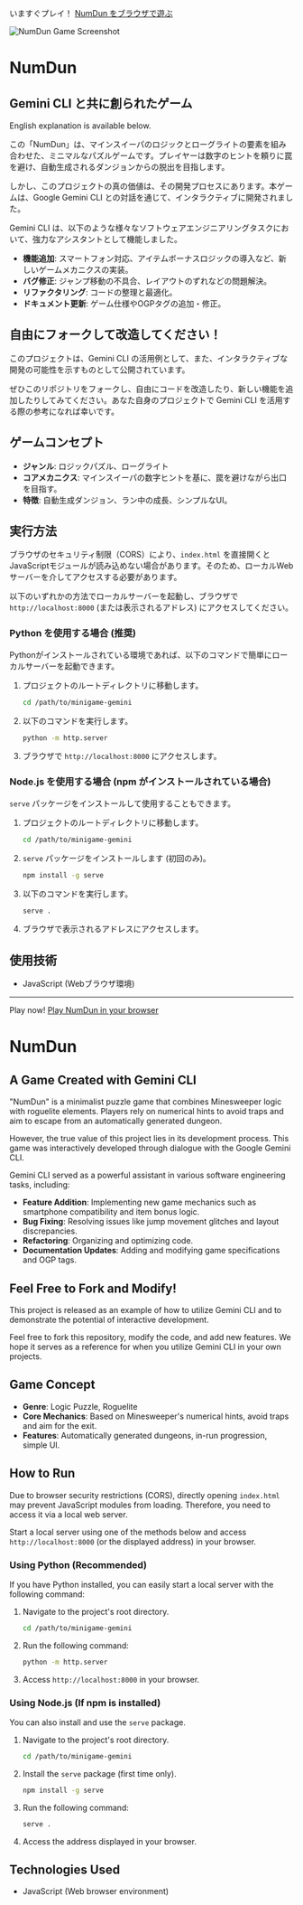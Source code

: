 いますぐプレイ！ [NumDun をブラウザで遊ぶ](https://inajob.github.io/numdun/)

![NumDun Game Screenshot](imgs/cover.png)

# NumDun

## Gemini CLI と共に創られたゲーム

English explanation is available below.

この「NumDun」は、マインスイーパのロジックとローグライトの要素を組み合わせた、ミニマルなパズルゲームです。プレイヤーは数字のヒントを頼りに罠を避け、自動生成されるダンジョンからの脱出を目指します。

しかし、このプロジェクトの真の価値は、その開発プロセスにあります。本ゲームは、Google Gemini CLI との対話を通じて、インタラクティブに開発されました。

Gemini CLI は、以下のような様々なソフトウェアエンジニアリングタスクにおいて、強力なアシスタントとして機能しました。

*   **機能追加**: スマートフォン対応、アイテムボーナスロジックの導入など、新しいゲームメカニクスの実装。
*   **バグ修正**: ジャンプ移動の不具合、レイアウトのずれなどの問題解決。
*   **リファクタリング**: コードの整理と最適化。
*   **ドキュメント更新**: ゲーム仕様やOGPタグの追加・修正。

## 自由にフォークして改造してください！

このプロジェクトは、Gemini CLI の活用例として、また、インタラクティブな開発の可能性を示すものとして公開されています。

ぜひこのリポジトリをフォークし、自由にコードを改造したり、新しい機能を追加したりしてみてください。あなた自身のプロジェクトで Gemini CLI を活用する際の参考になれば幸いです。

## ゲームコンセプト

*   **ジャンル**: ロジックパズル、ローグライト
*   **コアメカニクス**: マインスイーパの数字ヒントを基に、罠を避けながら出口を目指す。
*   **特徴**: 自動生成ダンジョン、ラン中の成長、シンプルなUI。

## 実行方法

ブラウザのセキュリティ制限（CORS）により、`index.html` を直接開くとJavaScriptモジュールが読み込めない場合があります。そのため、ローカルWebサーバーを介してアクセスする必要があります。

以下のいずれかの方法でローカルサーバーを起動し、ブラウザで `http://localhost:8000` (または表示されるアドレス) にアクセスしてください。

### Python を使用する場合 (推奨)

Pythonがインストールされている環境であれば、以下のコマンドで簡単にローカルサーバーを起動できます。

1.  プロジェクトのルートディレクトリに移動します。
    ```bash
    cd /path/to/minigame-gemini
    ```
2.  以下のコマンドを実行します。
    ```bash
    python -m http.server
    ```
3.  ブラウザで `http://localhost:8000` にアクセスします。

### Node.js を使用する場合 (npm がインストールされている場合)

`serve` パッケージをインストールして使用することもできます。

1.  プロジェクトのルートディレクトリに移動します。
    ```bash
    cd /path/to/minigame-gemini
    ```
2.  `serve` パッケージをインストールします (初回のみ)。
    ```bash
    npm install -g serve
    ```
3.  以下のコマンドを実行します。
    ```bash
    serve .
    ```
4.  ブラウザで表示されるアドレスにアクセスします。

## 使用技術

*   JavaScript (Webブラウザ環境)

---

Play now! [Play NumDun in your browser](https://inajob.github.io/numdun/)

# NumDun

## A Game Created with Gemini CLI

"NumDun" is a minimalist puzzle game that combines Minesweeper logic with roguelite elements. Players rely on numerical hints to avoid traps and aim to escape from an automatically generated dungeon.

However, the true value of this project lies in its development process. This game was interactively developed through dialogue with the Google Gemini CLI.

Gemini CLI served as a powerful assistant in various software engineering tasks, including:

*   **Feature Addition**: Implementing new game mechanics such as smartphone compatibility and item bonus logic.
*   **Bug Fixing**: Resolving issues like jump movement glitches and layout discrepancies.
*   **Refactoring**: Organizing and optimizing code.
*   **Documentation Updates**: Adding and modifying game specifications and OGP tags.

## Feel Free to Fork and Modify!

This project is released as an example of how to utilize Gemini CLI and to demonstrate the potential of interactive development.

Feel free to fork this repository, modify the code, and add new features. We hope it serves as a reference for when you utilize Gemini CLI in your own projects.

## Game Concept

*   **Genre**: Logic Puzzle, Roguelite
*   **Core Mechanics**: Based on Minesweeper's numerical hints, avoid traps and aim for the exit.
*   **Features**: Automatically generated dungeons, in-run progression, simple UI.

## How to Run

Due to browser security restrictions (CORS), directly opening `index.html` may prevent JavaScript modules from loading. Therefore, you need to access it via a local web server.

Start a local server using one of the methods below and access `http://localhost:8000` (or the displayed address) in your browser.

### Using Python (Recommended)

If you have Python installed, you can easily start a local server with the following command:

1.  Navigate to the project's root directory.
    ```bash
    cd /path/to/minigame-gemini
    ```
2.  Run the following command:
    ```bash
    python -m http.server
    ```
3.  Access `http://localhost:8000` in your browser.

### Using Node.js (If npm is installed)

You can also install and use the `serve` package.

1.  Navigate to the project's root directory.
    ```bash
    cd /path/to/minigame-gemini
    ```
2.  Install the `serve` package (first time only).
    ```bash
    npm install -g serve
    ```
3.  Run the following command:
    ```bash
    serve .
    ```
4.  Access the address displayed in your browser.

## Technologies Used

*   JavaScript (Web browser environment)